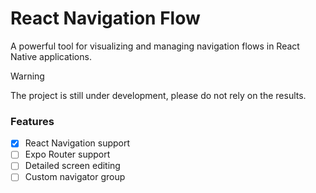 # React Navigation Flow
A powerful tool for visualizing and managing navigation flows in React Native applications. 

> [!WARNING]
> The project is still under development, please do not rely on the results.

### Features
- [x] React Navigation support
- [ ] Expo Router support
- [ ] Detailed screen editing
- [ ] Custom navigator group
